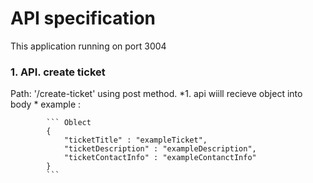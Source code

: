 # API specification
This application running on port 3004
### 1.  API. create ticket
 Path: '/create-ticket' using post method.
        *1. api wiill recieve object into body 
            *  example :
            
            ``` Oblect 
            {
                "ticketTitle" : "exampleTicket",
                "ticketDescription" : "exampleDescription",
                "ticketContactInfo" : "exampleContanctInfo"   
            }
            ``` 